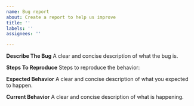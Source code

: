 ```yaml
---
name: Bug report
about: Create a report to help us improve
title: ''
labels: ''
assignees: ''

---
```


**Describe The Bug**
A clear and concise description of what the bug is.

**Steps To Reproduce**
Steps to reproduce the behavior:

**Expected Behavior**
A clear and concise description of what you expected to happen.

**Current Behavior**
A clear and concise description of what is happening.
